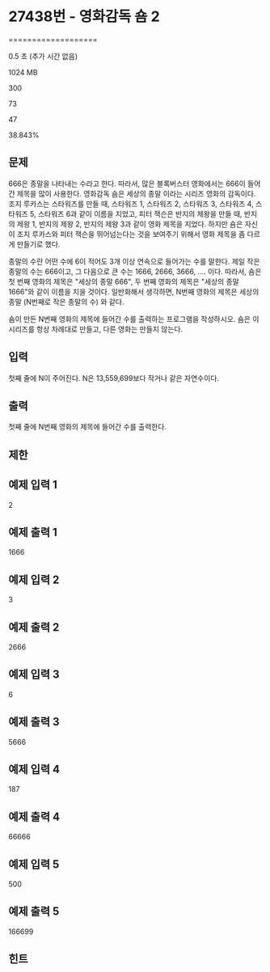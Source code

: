 # 27438번 - 영화감독 숌 2


===================

0.5 초 (추가 시간 없음)

1024 MB

300

73

47

38.843%

문제
--

666은 종말을 나타내는 수라고 한다. 따라서, 많은 블록버스터 영화에서는 666이 들어간 제목을 많이 사용한다. 영화감독 숌은 세상의 종말 이라는 시리즈 영화의 감독이다. 조지 루카스는 스타워즈를 만들 때, 스타워즈 1, 스타워즈 2, 스타워즈 3, 스타워즈 4, 스타워즈 5, 스타워즈 6과 같이 이름을 지었고, 피터 잭슨은 반지의 제왕을 만들 때, 반지의 제왕 1, 반지의 제왕 2, 반지의 제왕 3과 같이 영화 제목을 지었다. 하지만 숌은 자신이 조지 루카스와 피터 잭슨을 뛰어넘는다는 것을 보여주기 위해서 영화 제목을 좀 다르게 만들기로 했다.

종말의 수란 어떤 수에 6이 적어도 3개 이상 연속으로 들어가는 수를 말한다. 제일 작은 종말의 수는 666이고, 그 다음으로 큰 수는 1666, 2666, 3666, .... 이다. 따라서, 숌은 첫 번째 영화의 제목은 "세상의 종말 666", 두 번째 영화의 제목은 "세상의 종말 1666"와 같이 이름을 지을 것이다. 일반화해서 생각하면, N번째 영화의 제목은 세상의 종말 (N번째로 작은 종말의 수) 와 같다.

숌이 만든 N번째 영화의 제목에 들어간 수를 출력하는 프로그램을 작성하시오. 숌은 이 시리즈를 항상 차례대로 만들고, 다른 영화는 만들지 않는다.

입력
--

첫째 줄에 N이 주어진다. N은 13,559,699보다 작거나 같은 자연수이다.

출력
--

첫째 줄에 N번째 영화의 제목에 들어간 수를 출력한다.

제한
--

예제 입력 1
-------

2

예제 출력 1
-------

1666

예제 입력 2
-------

3

예제 출력 2
-------

2666

예제 입력 3
-------

6

예제 출력 3
-------

5666

예제 입력 4
-------

187

예제 출력 4
-------

66666

예제 입력 5
-------

500

예제 출력 5
-------

166699

힌트
--